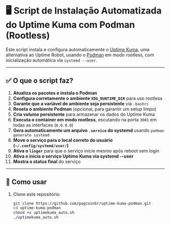 # 🖥️ Script de Instalação Automatizada do Uptime Kuma com Podman (Rootless)

Este script instala e configura automaticamente o [Uptime Kuma](https://github.com/louislam/uptime-kuma), uma alternativa ao Uptime Robot, usando o [Podman](https://podman.io/) em modo rootless, com inicialização automática via `systemd --user`.

---

## ✅ O que o script faz?

1. **Atualiza os pacotes e instala o Podman**
2. **Configura corretamente o ambiente `XDG_RUNTIME_DIR`** para uso rootless
3. **Garante que a variável de ambiente seja persistente** via `.bashrc`
4. **Reseta o ambiente Podman** (opcional, para garantir um setup limpo)
5. **Cria volume persistente** para armazenar os dados do Uptime Kuma
6. **Executa o container em modo rootless**, escutando na porta `3001` em todas as interfaces (`0.0.0.0`)
7. **Gera automaticamente um arquivo `.service` do systemd** usando `podman generate systemd`
8. **Move o serviço para o local correto do usuário (`~/.config/systemd/user/`)**
9. **Ativa o `linger`** para que o serviço inicie mesmo após reboot sem login
10. **Ativa e inicia o serviço Uptime Kuma via systemd --user**
11. **Mostra o status final** do serviço

---

## 🚀 Como usar

1. Clone este repositório:
   ```bash
   git clone https://github.com/pagcoinbr/uptime-kuma-podman.git
   cd uptime-kuma-podman
   chmod +x uptimekuma_auto.sh
   ./uptimekuma_auto.sh
